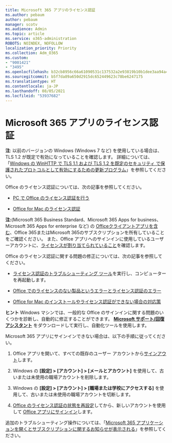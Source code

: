 ```yaml
---
title: Microsoft 365 アプリのライセンス認証
ms.author: pebaum
author: pebaum
manager: scotv
ms.audience: Admin
ms.topic: article
ms.service: o365-administration
ROBOTS: NOINDEX, NOFOLLOW
localization_priority: Priority
ms.collection: Adm_O365
ms.custom:
- "9001421"
- "3495"
ms.openlocfilehash: b32cb8956c66a61090531c137532a2e93819b10b1dee3aa94a429e4d94844451
ms.sourcegitcommit: b5f7da89a650d2915dc652449623c78be6247175
ms.translationtype: HT
ms.contentlocale: ja-JP
ms.lasthandoff: 08/05/2021
ms.locfileid: "53937682"
---
```

# <a name="activating-microsoft-365-apps"></a>Microsoft 365 アプリのライセンス認証

**注**: 以前のバージョンの Windows (Windows 7 など) を使用している場合は、TLS 1.2 が既定で有効になっていることを確認します。 詳細については、「[Windows の WinHTTP で TLS 1.1 および TLS 1.2 を既定のセキュリティ で保護されたプロトコルとして有効にするための更新プログラム](https://support.microsoft.com/topic/update-to-enable-tls-1-1-and-tls-1-2-as-default-secure-protocols-in-winhttp-in-windows-c4bd73d2-31d7-761e-0178-11268bb10392)」を参照してください。

Office のライセンス認証については、次の記事を参照してください。

- [PC で Office のライセンス認証を行う](https://support.office.com/article/activate-office-5bd38f38-db92-448b-a982-ad170b1e187e) 

- [Office for Mac のライセンス認証](https://support.office.com/article/activate-office-for-mac-7f6646b1-bb14-422a-9ad4-a53410fcefb2)

**注:**(Microsoft 365 Business Standard、Microsoft 365 Apps for business、Microsoft 365 Apps for enterprise など) の [Officeクライアントアプリを含む](https://support.office.com/article/28cbc8cf-1332-4f04-9123-9b660abb629e)、Office 365またはMicrosoft 365のサブスクリプションを所有していることをご確認ください。 また、Office アプリへのサインインに使用しているユーザーアカウントに、[ライセンスが割り当てられていること](/microsoft-365/admin/manage/assign-licenses-to-users)を確認します。

Office のライセンス認証に関する問題の修正については、次の記事を参照してください。

- [ライセンス認証のトラブルシューティング ツール](https://aka.ms/SARA-OfficeActivation-Alchemy)を実行し、コンピューターを再起動します。
- [Office でのライセンスのない製品というエラーとライセンス認証のエラー](https://support.office.com/article/unlicensed-product-and-activation-errors-in-office-0d23d3c0-c19c-4b2f-9845-5344fedc4380)

- [Office for Mac のインストールやライセンス認証ができない場合の対応策](https://support.office.com/article/what-to-try-if-you-can-t-install-or-activate-office-for-mac-5efba2b4-b1e6-4e5f-bf3c-6ab945d03dea)

**ヒント** Windows マシンでは、一般的な Office のサインインに関する問題のいくつかを診断し、自動的に修正することができます。 **[Microsoft サポート/回復アシスタント](https://aka.ms/SaRA-OfficeSignInScenario)** をダウンロードして実行し、自動化ツールを使用します。

Microsoft 365 アプリにサインインできない場合は、以下の手順に従ってください。

1. Office アプリを開いて、すべての既存のユーザー アカウントから[サインアウト](https://go.microsoft.com/fwlink/?linkid=2114082)します。

2. Windows の **[設定] > [アカウント] > [メールとアカウント]** を使用して、古いまたは未使用の職場アカウントを削除します。

3. Windows の **[設定] > [アカウント] > [職場または学校にアクセスする]** を使用して、古いまたは未使用の職場アカウントを切断します。

4. [Office のライセンス認証の状態を再設定](/office365/troubleshoot/activation/reset-office-365-proplus-activation-state)してから、新しいアカウントを使用して [Office アプリにサインイン](https://support.office.com/article/sign-in-to-office-b9582171-fd1f-4284-9846-bdd72bb28426)します。

追加のトラブルシューティング操作については、「[Microsoft 365 アプリケーションを開くとサブスクリプションに関するお知らせが表示される](https://support.office.com/article/a-subscription-notice-appears-when-i-open-an-office-365-application-4cabe32c-f594-4c0e-9191-3d3ade10cceb)」を参照してください。
